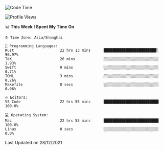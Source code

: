 <!--START_SECTION:waka-->
![Code Time](http://img.shields.io/badge/Code%20Time-866%20hrs%2042%20mins-blue)

![Profile Views](http://img.shields.io/badge/Profile%20Views-11-blue)

📊 **This Week I Spent My Time On** 

```text
⌚︎ Time Zone: Asia/Shanghai

💬 Programming Languages: 
Rust                     22 hrs 13 mins      ████████████████████████░   96.97% 
TeX                      26 mins             ░░░░░░░░░░░░░░░░░░░░░░░░░   1.93% 
Swift                    9 mins              ░░░░░░░░░░░░░░░░░░░░░░░░░   0.71% 
TOML                     3 mins              ░░░░░░░░░░░░░░░░░░░░░░░░░   0.26% 
Makefile                 0 secs              ░░░░░░░░░░░░░░░░░░░░░░░░░   0.06%

🔥 Editors: 
VS Code                  22 hrs 55 mins      █████████████████████████   100.0%

💻 Operating System: 
Mac                      22 hrs 55 mins      █████████████████████████   100.0% 
Linux                    0 secs              ░░░░░░░░░░░░░░░░░░░░░░░░░   0.0%

```


 Last Updated on 28/12/2021
<!--END_SECTION:waka-->
